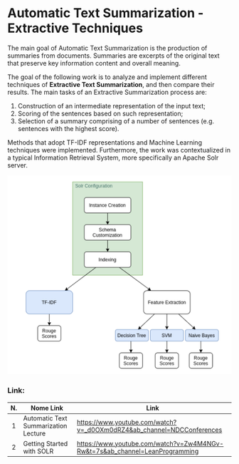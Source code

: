 # Automatic Text Summarization - Extractive Techniques
The main goal of Automatic Text Summarization is the production of summaries from documents. Summaries are excerpts of the original text that
preserve key information content and overall meaning.

The goal of the following work is to analyze and implement different techniques of **Extractive Text Summarization**, and then compare their results. The main tasks of an Extractive Summarization process are:
1. Construction of an intermediate representation of the input text;
2. Scoring of the sentences based on such representation;
3. Selection of a summary comprising of a number of sentences (e.g. sentences with the highest score).

Methods that adopt TF-IDF representations and Machine Learning techniques were implemented. Furthermore, the work was contextualized in a typical Information Retrieval System, more specifically an Apache Solr server.

![Project Breakdown](./projectstructure.png)

### Link:
| N. | Nome Link | Link |
| :---:  | --- | --- |
| 1 | Automatic Text Summarization Lecture | https://www.youtube.com/watch?v=_d0OXm0dRZ4&ab_channel=NDCConferences |
| 2 | Getting Started with SOLR | https://www.youtube.com/watch?v=Zw4M4NGv-Rw&t=7s&ab_channel=LeanProgramming |

